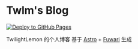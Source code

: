 # Twlm's Blog

[![Deploy to GitHub Pages](https://github.com/TwilightLemon/TwilightLemon.github.io/actions/workflows/deployAction.yml/badge.svg)](https://github.com/TwilightLemon/TwilightLemon.github.io/actions/workflows/deployAction.yml)


TwilightLemon 的个人博客  基于 [Astro](https://astro.build) + [Fuwari](https://github.com/saicaca/fuwari) 生成
